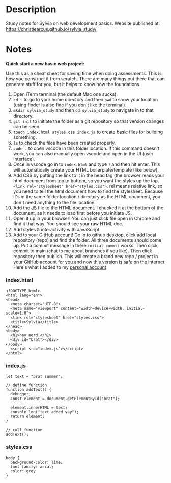 # Description

Study notes for Sylvia on web development basics. Website published at: https://christiearcus.github.io/sylvia_study/

# Notes

**Quick start a new basic web project:**

Use this as a cheat sheet for saving time when doing assessments. This is how you construct it from scratch. There are many things out there that can generate stuff for you, but it helps to know how the foundations.

1. Open iTerm terminal (the default Mac one sucks).
2. `cd ~` to go to your home directory and then `pwd` to show your location (using finder is also fine if you don't like the terminal).
3. `mkdir sylvia_study` and then `cd sylvia_study` to navigate in to that directory.
4. `git init` to initiate the folder as a git repository so that version changes can be seen.
5. `touch index.html styles.css index.js` to create basic files for building something.
6. `ls` to check the files have been created properly.
7. `code .` to open vscode in this folder location. If this command doesn't work, you can also manually open vscode and open in the UI (user interface).
8. Once in vscode go in to `index.html` and type `!` and then hit enter. This will automatically create your HTML boilerplate/template (like below).
9. Add CSS by putting the link to it in the head tag (the browser reads your html document from top to bottom, so you want the styles up the top. `<link rel="stylesheet" href="styles.css">`. rel means relative link, so you need to tell the html document how to find the stylesheet. Because it's in the same folder location / directory as the HTML document, you don't need anything to the file location.
10. Add the [JS](https://www.w3schools.com/js/js_whereto.asp) file to the HTML document. I chucked it at the bottom of the document, as it needs to load first before you initiate JS.
11. Open it up in your browser! You can just click file open in Chrome and find it that way. You should see your raw HTML doc.
12. Add styles & interactivity with JavaScript.
13. Add to your GitHub account! Go in to github desktop, click add local repository (repo) and find the folder. All three documents should come up. Put a commit message in there `initial commit` works. Then click commit to main (chat to me about branches if you like). Then click repository then publish. This will create a brand new repo / project in your GitHub account for you and now this version is safe on the internet. Here's what I added to my [personal account](https://github.com/christiearcus/sylvia_study)


### index.html
```
<!DOCTYPE html>
<html lang="en">
<head>
  <meta charset="UTF-8">
  <meta name="viewport" content="width=device-width, initial-scale=1.0">
  <link rel="stylesheet" href="styles.css">
  <title>Sylvia</title>
</head>
<body>
  <h1>hey nerd!</h1>
  <div id="brat"></div>
</body>
  <script src="index.js"></script>
</html>
```

### index.js
```
let text = "brat summer";

// define function
function addText() {
  debugger;
  const element = document.getElementById("brat");

  element.innerHTML = text;
  console.log("text added yay");
  return element;
}

// call function
addText();
```

### styles.css
```
body {
  background-color: lime;
  font-family: arial;
  color: grey
}
